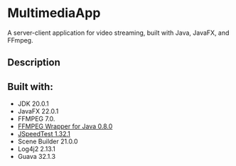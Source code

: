 # MultimediaApp
A server-client application for video streaming, built with Java, JavaFX, and FFmpeg.
## Description

## Built with:
- JDK 20.0.1
- JavaFX 22.0.1
- FFMPEG 7.0.
- [FFMPEG Wrapper for Java 0.8.0](https://github.com/bramp/ffmpeg-cli-wrapper)
- [JSpeedTest 1.32.1](https://github.com/bertrandmartel/speed-test-lib)
- Scene Builder 21.0.0
- Log4j2 2.13.1
- Guava 32.1.3
